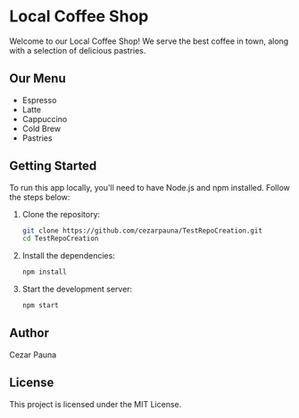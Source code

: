 # Local Coffee Shop

Welcome to our Local Coffee Shop! We serve the best coffee in town, along with a selection of delicious pastries.

## Our Menu
- Espresso
- Latte
- Cappuccino
- Cold Brew
- Pastries

## Getting Started
To run this app locally, you'll need to have Node.js and npm installed. Follow the steps below:

1. Clone the repository:
   ```bash
   git clone https://github.com/cezarpauna/TestRepoCreation.git
   cd TestRepoCreation
   ```
2. Install the dependencies:
   ```bash
   npm install
   ```
3. Start the development server:
   ```bash
   npm start
   ```

## Author
Cezar Pauna

## License
This project is licensed under the MIT License.